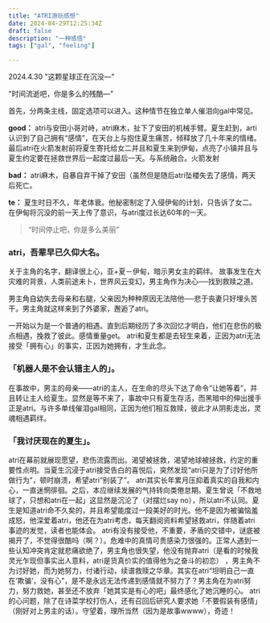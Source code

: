 ```yaml
---
title: "ATRI游玩感想"
date: 2024-04-29T12:25:34Z
draft: false
description: "一种感悟"
tags: ["gal", "feeling"]

---
```

2024.4.30
"这颗星球正在沉没—"

"时间流逝吧，你是多么的残酷—"

首先，分两条主线，固定选项可以进入。这种情节在独立单人催泪向gal中常见。

**good：**
atri与安田小哥对峙，atri麻木，扯下了安田的机械手臂。夏生赶到，arti认识到了自己拥有“感情”，在天台上与抱住夏生痛苦，倾释放了几十年来的情绪。最后atri在火箭发射前将夏生寄托给女二并且和夏生来到伊甸，点亮了小镇并且与夏生约定要在拯救世界后一起度过最后一天。与系统融合。火箭发射

**bad：**
atri麻木，自暴自弃干掉了安田（虽然但是随后atri坠楼失去了感情，两天后死亡。

**te：**
夏生时日不久，年老体衰。他秘密制定了入侵伊甸的计划，只告诉了女二。在伊甸将沉没的前一天上传了意识，与atri度过长达60年的一天。

> “时间停止吧，你是多么美丽”

### atri，吾辈早已久仰大名。
关于主角的名字，翻译很上心，亚+夏－伊甸，暗示男女主的羁绊。
故事发生在大灾难的背景，人类前途未卜，世界风云变幻，男主角作为决心──找到救赎之道。

男主角自幼失去母亲和右腿，父亲因为种种原因无法陪他──悲于丧妻只好埋头苦干。男主角就这样来到了外婆家，邂逅了atri。

一开始以为是一个普通的相遇。直到后期经历了多次回忆才明白，他们在悲伤的极点相遇，挽救了彼此。感情重量get。 atri和夏生都是去轻生来着，正因为atri无法接受「拥有心」的事实，正因为她拥有，才生此念。

### 「机器人是不会认错主人的」。
在事故中，男主的母亲——atri的主人，在生命的尽头下达了命令“让她等着”，并且转让主人给夏生。显然是等不来了，事故中只有夏生存活，而黑暗中的伸出援手正是atri。与许多单线催泪gal相同，正因为他们相互救赎，彼此才从阴影走出，灵魂相遇羁绊。

### 「我讨厌现在的夏生」。
atri在幕前就展现愿望，悲伤流露而出。渴望被拯救，渴望地球被拯救，约定的重要性点明。当夏生沉浸于atri接受告白的喜悦后，突然发现“atri只是为了讨好他所做行为”，顿时崩溃，希望atri“别装了”。 atri其实长年累月压抑着真实的自我和内心，一直迷惘徘徊。之后，本应继续发展的气持转向类倦怠期。夏生曾说「不救地球了，只想和atri在一起」这显然是沉沦了（对摆烂say no），所以atri不认同。夏生是知道atri命不久矣的，并且希望能度过一段美好的时光。他不是因为被骗恼羞成怒，他深爱着atri，他还在为atri考虑，每天翻阅资料希望拯救atri，伴随着atri事迹的发觉，读者也能体会。 atri有没有接受他，不重要，矛盾的交错中，谜底被揭开了，不觉得很酷吗（啊？）。危难中的真情可贵感染力很强的。正常人遇到一些认知冲突肯定就悲痛欲绝了，男主角也很失望，他没有抛弃atri（是看的时候我灵光乍现但事实出人意料，atri是货真价实的值得他为之奋斗的初恋） ，男主角不为讨好她，而为她努力，付诸行动，续谱救赎之华章。其实在atri“坦明自己一直在‘欺骗’，没有心”，是不是永远无法传递到感情就不努力了？男主角在为atri努力，努力救她，甚至还不放弃「她其实是有心的吧」最终感化了她沉睡的心。 atri的心问题，除了在诗菜学校打伤人，还有召回后研究人要求她「不要假装有感情」（刚好对上男主的话）。守望着，理所当然（因为是故事wwww），奇迹！